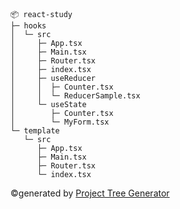 ```
📦 react-study
├─ hooks
│  └─ src
│     ├─ App.tsx
│     ├─ Main.tsx
│     ├─ Router.tsx
│     ├─ index.tsx
│     ├─ useReducer
│     │  ├─ Counter.tsx
│     │  └─ ReducerSample.tsx
│     └─ useState
│        ├─ Counter.tsx
│        └─ MyForm.tsx
└─ template
   └─ src
      ├─ App.tsx
      ├─ Main.tsx
      ├─ Router.tsx
      └─ index.tsx
```
©generated by [Project Tree Generator](https://woochanleee.github.io/project-tree-generator)